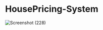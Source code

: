 # HousePricing-System


![Screenshot (228)](https://github.com/Rahul-500/HousePricing-System/assets/94467838/947e59b7-c144-4013-a14f-e23364342e51)
